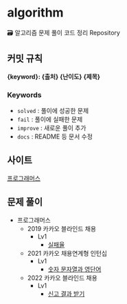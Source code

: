 # algorithm

🗃 알고리즘 문제 풀이 코드 정리 Repository

## 커밋 규칙

**{keyword}: {출처} {난이도} {제목}**

### Keywords

- `solved` : 풀이에 성공한 문제
- `fail` : 풀이에 실패한 문제
- `improve` : 새로운 풀이 추가
- `docs` : README 등 문서 수정

## 사이트

[프로그래머스](https://programmers.co.kr/)

## 문제 풀이

- 프로그래머스
  - 2019 카카오 블라인드 채용
    - Lv1
      - [실패율](https://github.com/hanseo0507/algorithm/blob/main/programmers/Lv1/2019_카카오_블라인드_채용/실패율/solution.js)
  - 2021 카카오 채용연계형 인턴십
    - Lv1
      - [숫자 문자열과 영단어](https://github.com/hanseo0507/algorithm/blob/main/programmers/Lv1/2021_카카오_채용연계형_인턴십/숫자_문자열과_영단어/solution.js)
  - 2022 카카오 블라인드 채용
    - Lv1
      - [신고 결과 받기](https://github.com/hanseo0507/algorithm/blob/main/programmers/Lv1/2022_카카오_블라인드_채용/신고_결과_받기/solution.js)
